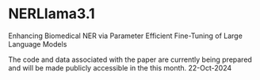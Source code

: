 # NERLlama3.1
Enhancing Biomedical NER via Parameter Efficient  Fine-Tuning of Large Language Models

The code and data associated with the paper are currently being prepared and will be made publicly accessible in the this month. 22-Oct-2024
